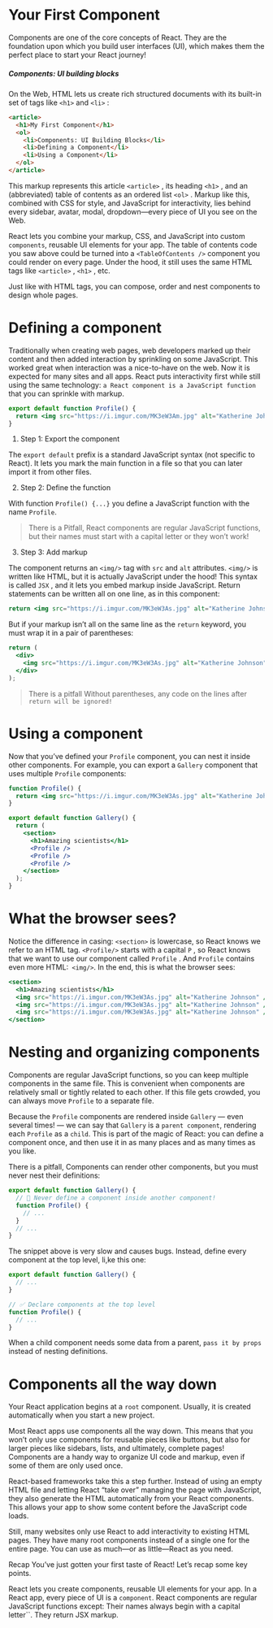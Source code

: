 # Your First Component

Components are one of the core concepts of React. They are the foundation upon which you build user interfaces (UI), which makes them the perfect place to start your React journey!

##### Components: UI building blocks

On the Web, HTML lets us create rich structured documents with its built-in set of tags like `<h1>` and `<li>` :

```html
<article>
  <h1>My First Component</h1>
  <ol>
    <li>Components: UI Building Blocks</li>
    <li>Defining a Component</li>
    <li>Using a Component</li>
  </ol>
</article>
```

This markup represents this article `<article>` , its heading `<h1>` , and an (abbreviated) table of contents as an ordered list `<ol>` . Markup like this, combined with CSS for style, and JavaScript for interactivity, lies behind every sidebar, avatar, modal, dropdown—every piece of UI you see on the Web.

React lets you combine your markup, CSS, and JavaScript into custom `components`, reusable UI elements for your app. The table of contents code you saw above could be turned into a `<TableOfContents />` component you could render on every page. Under the hood, it still uses the same HTML tags like `<article>` , `<h1>` , etc.

Just like with HTML tags, you can compose, order and nest components to design whole pages.

# Defining a component

Traditionally when creating web pages, web developers marked up their content and then added interaction by sprinkling on some JavaScript. This worked great when interaction was a nice-to-have on the web. Now it is expected for many sites and all apps. React puts interactivity first while still using the same technology: `a React component is a JavaScript function` that you can sprinkle with markup.

```jsx
export default function Profile() {
  return <img src="https://i.imgur.com/MK3eW3Am.jpg" alt="Katherine Johnson" />;
}
```

1. Step 1: Export the component

The `export default` prefix is a standard JavaScript syntax (not specific to React). It lets you mark the main function in a file so that you can later import it from other files.

2. Step 2: Define the function

With function `Profile() {...}` you define a JavaScript function with the name `Profile`.

> There is a Pitfall, React components are regular JavaScript functions, but their names must start with a capital letter or they won’t work!

3. Step 3: Add markup

The component returns an `<img/>` tag with `src` and `alt` attributes. `<img/>` is written like HTML, but it is actually JavaScript under the hood! This syntax is called `JSX` , and it lets you embed markup inside JavaScript. Return statements can be written all on one line, as in this component:

```jsx
return <img src="https://i.imgur.com/MK3eW3As.jpg" alt="Katherine Johnson" />;
```

But if your markup isn’t all on the same line as the `return` keyword, you must wrap it in a pair of parentheses:

```jsx
return (
  <div>
    <img src="https://i.imgur.com/MK3eW3As.jpg" alt="Katherine Johnson" />
  </div>
);
```

> There is a pitfall Without parentheses, any code on the lines after `return will be ignored!`

# Using a component

Now that you’ve defined your `Profile` component, you can nest it inside other components. For example, you can export a `Gallery` component that uses multiple `Profile` components:

```jsx
function Profile() {
  return <img src="https://i.imgur.com/MK3eW3As.jpg" alt="Katherine Johnson" />;
}

export default function Gallery() {
  return (
    <section>
      <h1>Amazing scientists</h1>
      <Profile />
      <Profile />
      <Profile />
    </section>
  );
}
```

# What the browser sees?

Notice the difference in casing: `<section>` is lowercase, so React knows we refer to an HTML tag. `<Profile/>` starts with a capital `P` , so React knows that we want to use our component called `Profile` . And `Profile` contains even more HTML:` <img/>`. In the end, this is what the browser sees:

```jsx
<section>
  <h1>Amazing scientists</h1>
  <img src="https://i.imgur.com/MK3eW3As.jpg" alt="Katherine Johnson" />
  <img src="https://i.imgur.com/MK3eW3As.jpg" alt="Katherine Johnson" />
  <img src="https://i.imgur.com/MK3eW3As.jpg" alt="Katherine Johnson" />
</section>
```

# Nesting and organizing components

Components are regular JavaScript functions, so you can keep multiple components in the same file. This is convenient when components are relatively small or tightly related to each other. If this file gets crowded, you can always move `Profile` to a separate file.

Because the `Profile` components are rendered inside `Gallery` — even several times! — we can say that `Gallery` is a `parent component`, rendering each `Profile` as a `child`. This is part of the magic of React: you can define a component once, and then use it in as many places and as many times as you like.

There is a pitfall, Components can render other components, but you must never nest their definitions:

```jsx
export default function Gallery() {
  // 🔴 Never define a component inside another component!
  function Profile() {
    // ...
  }
  // ...
}
```

The snippet above is very slow and causes bugs. Instead, define every component at the top level, li,ke this one:

```jsx
export default function Gallery() {
  // ...
}

// ✅ Declare components at the top level
function Profile() {
  // ...
}
```

When a child component needs some data from a parent, `pass it by props` instead of nesting definitions.

# Components all the way down

Your React application begins at a `root` component. Usually, it is created automatically when you start a new project.

Most React apps use components all the way down. This means that you won’t only use components for reusable pieces like buttons, but also for larger pieces like sidebars, lists, and ultimately, complete pages! Components are a handy way to organize UI code and markup, even if some of them are only used once.

React-based frameworks take this a step further. Instead of using an empty HTML file and letting React “take over” managing the page with JavaScript, they also generate the HTML automatically from your React components. This allows your app to show some content before the JavaScript code loads.

Still, many websites only use React to add interactivity to existing HTML pages. They have many root components instead of a single one for the entire page. You can use as much—or as little—React as you need.

Recap You’ve just gotten your first taste of React! Let’s recap some key points.

React lets you create components, reusable UI elements for your app. In a React app, every piece of UI is a `component`. React components are regular JavaScript functions except: Their names always begin with a capital letter``. They return JSX markup.
